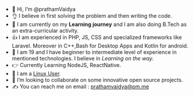 - :wave: Hi, I’m @prathamVaidya
- :ok_hand: I believe in first solving the problem and then writing the code.
- :love_you_gesture: I am currently on my **Learning journey** and I am also doing B.Tech as an extra-curricular activity.
- :+1: I am experienced in PHP, JS, CSS and specialized frameworks like Laravel. Moreover in C++,Bash for Desktop Apps and Kotlin for android. 
- :pinching_hand: I am 19 and I have beginner to intermediate level of experience in mentioned technologies. I believe in *Learning on the way*.
- :point_right: Currently Learning NodeJS, ReactNative.
- :muscle: I am a [Linux User](https://memegenerator.net/img/instances/80676461/i-use-linux.jpg).
- :handshake: I’m looking to collaborate on some innovative open source projects.
- :writing_hand: You can reach me on email : prathamvaidya@pm.me


